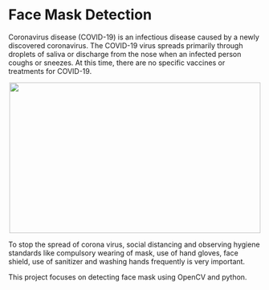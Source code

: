 # Face Mask Detection
<p>Coronavirus disease (COVID-19) is an infectious disease caused by a newly discovered coronavirus. 
The COVID-19 virus spreads primarily through droplets of saliva or discharge from the nose when an infected person coughs or sneezes.
At this time, there are no specific vaccines or treatments for COVID-19.</p>
<p align="center">
<img src="https://www.who.int/images/default-source/health-topics/coronavirus/gettyimages-1203376093.tmb-1024v.png?Culture=en&sfvrsn=6e0c1bc7_6%201024w" width=500 height=300>
</p>
<p> To stop the spread of corona virus, social distancing and observing hygiene standards like compulsory wearing of mask, use of hand gloves, face shield, use of sanitizer and washing hands frequently is very important.</p>
<p> This project focuses on detecting face mask using OpenCV and python.</p>

